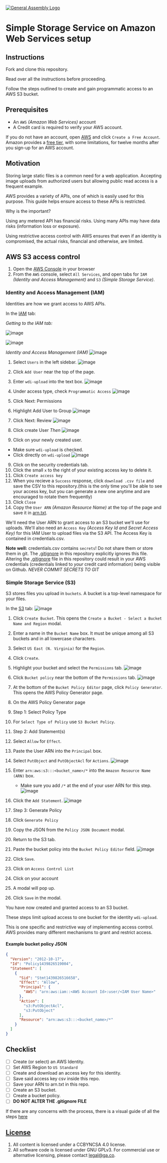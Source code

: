 [![General Assembly Logo](https://camo.githubusercontent.com/1a91b05b8f4d44b5bbfb83abac2b0996d8e26c92/687474703a2f2f692e696d6775722e636f6d2f6b6538555354712e706e67)](https://generalassemb.ly/education/web-development-immersive)

# Simple Storage Service on Amazon Web Services setup

## Instructions

Fork and clone this repository.

Read over all the instructions before proceeding.

Follow the steps outlined to create and gain programmatic access to an AWS S3
 bucket.

## Prerequisites

-   An `AWS` _(Amazon Web Services)_ account
-   A Credit card is required to verify your AWS account.

If you do not have an account, open [AWS](https://aws.amazon.com/) and click
 `Create a Free Account`.
Amazon provides a [free tier](http://aws.amazon.com/free/),
 with some limitations, for twelve months after you sign-up for an AWS account.

## Motivation

Storing large static files is a common need for a web application.
Accepting image uploads from authorized users but allowing public read access is
 a frequent example.

AWS provides a variety of APIs, one of which is easily used for this purpose.
This guide helps ensure access to these APIs is restricted.

Why is the important?

Using any metered API has financial risks.  Using many APIs may have data risks
 (information loss or exposure).

Using restrictive access control with AWS ensures that even if an identity is
 compromised, the actual risks, financial and otherwise, are limited.

## AWS S3 access control

1.  Open the [AWS Console](https://console.aws.amazon.com/console/) in your
 browser
1.  From the `AWS` console, select `All Services`, and open tabs for
 `IAM` _(Identity and Access Management)_ and `S3` _(Simple Storage Service)_.

### Identity and Access Management (IAM)

Identities are how we grant access to AWS APIs.

In the [IAM](https://console.aws.amazon.com/iam) tab:

*Getting to the IAM tab:*

![image](https://git.generalassemb.ly/storage/user/5688/files/96f5ca72-52c3-11e7-8d1f-03c42a2df2b4)

![image](https://git.generalassemb.ly/storage/user/5688/files/98790210-52c3-11e7-8fe3-3e56ff1253b2)

*Identity and Access Management (IAM)*
![image](https://git.generalassemb.ly/storage/user/5688/files/9dc1e764-52c3-11e7-84b5-c743f27294e0)

1.  Select `Users` in the left sidebar.
![image](https://git.generalassemb.ly/storage/user/5688/files/9ee48afc-52c3-11e7-9f5c-fa9d9148317b)


1.  Click `Add User` near the top of the page.

1.  Enter `wdi-upload` into the text box.
![image](https://git.generalassemb.ly/storage/user/5688/files/a1a3a6ec-52c3-11e7-81bb-81f3c59556d7)

1.  Under access type, check `Programmatic Access`
![image](https://git.generalassemb.ly/storage/user/5688/files/a3047660-52c3-11e7-9698-fcd3201739bb)

1.  Click Next: Permissions

1.  Highlight Add User to Group
![image](https://git.generalassemb.ly/storage/user/5688/files/a4738e78-52c3-11e7-838e-908804d66370)

1.  Click Next: Review
![image](https://git.generalassemb.ly/storage/user/5688/files/a5f1e902-52c3-11e7-9ce2-c574affeeadd)

1.  Click create User
_Then_
![image](https://git.generalassemb.ly/storage/user/5688/files/a6d9e0c2-52c3-11e7-81f6-39468e735eeb)

1.  Click on your newly created user.
 - Make sure `wdi-upload` is checked.
 - Click directly on `wdi-upload`
![image](https://git.generalassemb.ly/storage/user/5688/files/a9c3165a-52c3-11e7-8d89-262fca9e927c)
9.  Click on the security credentials tab.
10.  Click the small `x` to the right of your existing access key to delete it.
1.  Click `Create access key`
1.  When you recieve a `Success` response, click `download .csv file` and save the CSV to this repository.(this is
the only time you'll be able to see your access key, but you can generate a new one anytime
and are encouraged to rotate them frequently)
1.  Click `Close`
1.  Copy the `User ARN` _(Amazon Resource Name)_ at the top of the page and save it in [arn.txt](arn.txt).

We'll need the User ARN to grant access to an S3 bucket we'll use for uploads.
We'll also need an `Access Key` _(Access Key Id and Secret Access Key)_ for this
 IAM User to upload files via the S3 API.
The Access Key is contained in credentials.csv.

**Note well:** credentials.csv contains `secrets`!
Do not share them or store them in git.
The [.gitignore](.gitignore) in this repository explicitly ignores this file. Altering the [.gitignore](.gitignore) file
in this repository could result in your AWS credentials (credentials linked to *your* credit card information) being visible on Github. *NEVER COMMIT SECRETS TO GIT*

### Simple Storage Service (S3)

S3 stores files you upload in `buckets`.  A bucket is a top-level namespace
 for your files.

In the [S3](https://console.aws.amazon.com/s3) tab:
![image](https://git.generalassemb.ly/storage/user/5688/files/aafc6ab2-52c3-11e7-8351-04e5c253c092)
1.  Click `Create Bucket`.
 This opens the `Create a Bucket - Select a Bucket Name and Region` modal.
1.  Enter a name in the `Bucket Name` box. It must be unique among all S3
 buckets and in all lowercase characters.
1.  Select `US East (N. Virginia)` for the `Region`.
1.  Click `Create`.
1.  Highlight your bucket and select the `Permissions` tab.
![image](https://git.generalassemb.ly/storage/user/5688/files/e3352baa-5433-11e7-8951-7bbf1e8b7f57)

1.  Click `Bucket policy` near the bottom of the `Permissions` tab.
![image](https://git.generalassemb.ly/storage/user/5688/files/ae45bf3e-52c3-11e7-9070-f4ca72d5c8ab)
1.  At the bottom of the `Bucket Policy Editor` page,
 click `Policy Generator`.  This opens the AWS Policy Generator page.
1.  On the AWS Policy Generator page
1.  Step 1: Select Policy Type
1.  For `Select Type of Policy` use `S3 Bucket Policy`.
1.  Step 2: Add Statement(s)
1.  Select `Allow` for `Effect`.
1.  Paste the User ARN into the `Principal` box.
1.  Select `PutObject` and `PutObjectAcl` for `Actions`.
![image](https://git.generalassemb.ly/storage/user/5688/files/af19a6a0-52c3-11e7-944b-bda14c01b7ec)

1.  Enter `arn:aws:s3:::<bucket_name>/*` into the
          `Amazon Resource Name (ARN)` box.
    - Make sure you add `/*` at the end of your user ARN for this step.
![image](https://git.generalassemb.ly/storage/user/5688/files/b02fbb2e-52c3-11e7-9e77-a95f6fceb508)

1.  Click the `Add Statement`.
![image](https://git.generalassemb.ly/storage/user/5688/files/b269d492-52c3-11e7-9a11-74afb54a90fc)
1.  Step 3: Generate Policy
1.  Click `Generate Policy`
1.  Copy the JSON from the `Policy JSON Document` modal.
1.  Return to the S3 tab.
1.  Paste the bucket policy into the `Bucket Policy Editor` field.
![image](https://git.generalassemb.ly/storage/user/5688/files/b35a2d3e-52c3-11e7-86ca-9b5d8221bc14)
1.  Click `Save`.
2.  Click on `Access Control List`
3.  Click on your account
4.  A modal will pop up.
1.  Click `Save` in the modal.

You have now created and granted access to an S3 bucket.

These steps limit upload access to one bucket for the identity `wdi-upload`.

This is one specific and restrictive way of implementing access control.
AWS provides many different mechanisms to grant and restrict access.

#### Example bucket policy JSON

```json
{
  "Version": "2012-10-17",
  "Id": "Policy1439826519004",
  "Statement": [
    {
      "Sid": "Stmt1439826516658",
      "Effect": "Allow",
      "Principal": {
        "AWS": "arn:aws:iam::<AWS Account Id>:user/<IAM User Name>"
      },
      "Action": [
        "s3:PutObjectAcl",
        "s3:PutObject"
      ],
      "Resource": "arn:aws:s3:::<bucket_name>/*"
    }
  ]
}
```

## Checklist

-   [ ] Create (or select) an AWS Identity.
-   [ ] Set AWS Region to `US Standard`
-   [ ] Create and download an access key for this identity.
-   [ ] Save said access key csv inside this repo.
-   [ ] Save your ARN to arn.txt in this repo.
-   [ ] Create an S3 bucket.
-   [ ] Create a bucket policy.
-   [ ] **DO NOT ALTER THE .gitignore FILE**

If there are any concerns with the process, there is a visual guide of all the steps [here](https://git.generalassemb.ly/ga-wdi-boston/aws-s3-setup-guide/issues/37)

## [License](LICENSE)

1.  All content is licensed under a CC­BY­NC­SA 4.0 license.
1.  All software code is licensed under GNU GPLv3. For commercial use or
    alternative licensing, please contact legal@ga.co.
